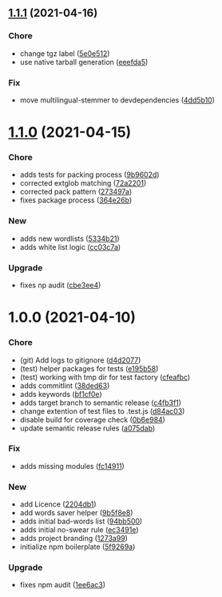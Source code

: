 ## [1.1.1](https://github.com/pustovitDmytro/eslint-plugin-censor/compare/v1.1.0...v1.1.1) (2021-04-16)


### Chore

* change tgz label ([5e0e512](https://github.com/pustovitDmytro/eslint-plugin-censor/commit/5e0e51223c0069915e559de8a55a18696254f8fd))
* use native tarball generation ([eeefda5](https://github.com/pustovitDmytro/eslint-plugin-censor/commit/eeefda5daa30eedd1af621c4a0c0efa32f0c9645))

### Fix

* move multilingual-stemmer to devdependencies ([4dd5b10](https://github.com/pustovitDmytro/eslint-plugin-censor/commit/4dd5b102db21c3cdd558e69a874067b704cf83e7))

# [1.1.0](https://github.com/pustovitDmytro/eslint-plugin-censor/compare/v1.0.0...v1.1.0) (2021-04-15)


### Chore

* adds tests for packing process ([9b9602d](https://github.com/pustovitDmytro/eslint-plugin-censor/commit/9b9602d2d5e9d869a6555437355325c703ccfb5b))
* corrected extglob matching ([72a2201](https://github.com/pustovitDmytro/eslint-plugin-censor/commit/72a22018f8e9875de4194821361602cc432a32b1))
* corrected pack pattern ([273497a](https://github.com/pustovitDmytro/eslint-plugin-censor/commit/273497a050e075200512db9033ee2fe9d973a5f4))
* fixes package process ([364e26b](https://github.com/pustovitDmytro/eslint-plugin-censor/commit/364e26b379e6cd94b89776aa0a41abd10a5dc43a))

### New

* adds new wordlists ([5334b21](https://github.com/pustovitDmytro/eslint-plugin-censor/commit/5334b214333cfa27652692926d979215e1850e2d))
* adds white list logic ([cc03c7a](https://github.com/pustovitDmytro/eslint-plugin-censor/commit/cc03c7a04ca46b2dd7ee9090a516daa0c81dddf8))

### Upgrade

* fixes np audit ([cbe3ee4](https://github.com/pustovitDmytro/eslint-plugin-censor/commit/cbe3ee41d617d974fc3991642a6b3e1527bc67f2))

# 1.0.0 (2021-04-10)


### Chore

* (git) Add logs to gitignore ([d4d2077](https://github.com/pustovitDmytro/eslint-plugin-censor/commit/d4d20770877eae7158ec33c45da90645f74dbbec))
* (test) helper packages for tests ([e195b58](https://github.com/pustovitDmytro/eslint-plugin-censor/commit/e195b58230b5b54084585c7a815830ca563c8a66))
* (test) working with tmp dir for test factory ([cfeafbc](https://github.com/pustovitDmytro/eslint-plugin-censor/commit/cfeafbc005cad29219d01f4338ef0ecfe7c9ad19))
* adds commitlint ([38ded63](https://github.com/pustovitDmytro/eslint-plugin-censor/commit/38ded63eb2a1a8e71b9a437d8b784a88dac47543))
* adds keywords ([bf1cf0e](https://github.com/pustovitDmytro/eslint-plugin-censor/commit/bf1cf0ee2f239fa18478a6a9f04891d089eee4b5))
* adds target branch to semantic release ([c4fb3f1](https://github.com/pustovitDmytro/eslint-plugin-censor/commit/c4fb3f1b9ec25425f49b3fd0a17cf68f64429fb4))
* change extention of test files to .test.js ([d84ac03](https://github.com/pustovitDmytro/eslint-plugin-censor/commit/d84ac0310ce9f503c9ec05be742f73e2764a1651))
* disable build for coverage check ([0b6e984](https://github.com/pustovitDmytro/eslint-plugin-censor/commit/0b6e9847587f281e0b350bb4f9b6d0d498b4ac82))
* update semantic release rules ([a075dab](https://github.com/pustovitDmytro/eslint-plugin-censor/commit/a075dabcdd82773ce2d2170e03a3a847f6551c02))

### Fix

* adds missing modules ([fc14911](https://github.com/pustovitDmytro/eslint-plugin-censor/commit/fc1491119302e2f22ba6bc497d69812dcdd21493))

### New

* add Licence ([2204db1](https://github.com/pustovitDmytro/eslint-plugin-censor/commit/2204db1c43f935dc0deb9eaa1671d7a5f64c1927))
* add words saver helper ([9b5f8e8](https://github.com/pustovitDmytro/eslint-plugin-censor/commit/9b5f8e862b8f0a7698bce944226c9427d9c9feaf))
* adds initial bad-words list ([94bb500](https://github.com/pustovitDmytro/eslint-plugin-censor/commit/94bb5008fe7994af870adc936a08f672ab1c55fa))
* adds initial no-swear rule ([ec3491e](https://github.com/pustovitDmytro/eslint-plugin-censor/commit/ec3491e780fcc70120973973596b0e9a3e67c0ce))
* adds project branding ([1273a99](https://github.com/pustovitDmytro/eslint-plugin-censor/commit/1273a99944f710263b8f09ab430427161a75e51d))
* initialize npm boilerplate ([5f9269a](https://github.com/pustovitDmytro/eslint-plugin-censor/commit/5f9269add50e64f6e85568c4c932562ca713a7f6))

### Upgrade

* fixes npm audit ([1ee6ac3](https://github.com/pustovitDmytro/eslint-plugin-censor/commit/1ee6ac391b54613891c0faf4f3298462b53a291e))
